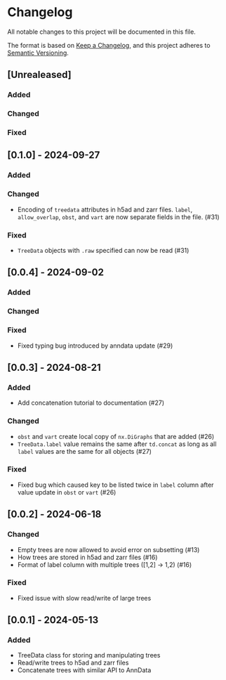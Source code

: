 # Changelog

All notable changes to this project will be documented in this file.

The format is based on [Keep a Changelog][],
and this project adheres to [Semantic Versioning][].

[keep a changelog]: https://keepachangelog.com/en/1.0.0/
[semantic versioning]: https://semver.org/spec/v2.0.0.html

## [Unrealeased]

### Added

### Changed

### Fixed

## [0.1.0] - 2024-09-27

### Added

### Changed

-   Encoding of `treedata` attributes in h5ad and zarr files. `label`, `allow_overlap`, `obst`, and `vart` are now separate fields in the file. (#31)

### Fixed

-   `TreeData` objects with `.raw` specified can now be read (#31)

## [0.0.4] - 2024-09-02

### Added

### Changed

### Fixed

-   Fixed typing bug introduced by anndata update (#29)

## [0.0.3] - 2024-08-21

### Added

-   Add concatenation tutorial to documentation (#27)

### Changed

-   `obst` and `vart` create local copy of `nx.DiGraphs` that are added (#26)
-   `TreeData.label` value remains the same after `td.concat` as long as all `label` values are the same for all objects (#27)

### Fixed

-   Fixed bug which caused key to be listed twice in `label` column after value update in `obst` or `vart` (#26)

## [0.0.2] - 2024-06-18

### Changed

-   Empty trees are now allowed to avoid error on subsetting (#13)
-   How trees are stored in h5ad and zarr files (#16)
-   Format of label column with multiple trees ([1,2] -> 1,2) (#16)

### Fixed

-   Fixed issue with slow read/write of large trees

## [0.0.1] - 2024-05-13

### Added

-   TreeData class for storing and manipulating trees
-   Read/write trees to h5ad and zarr files
-   Concatenate trees with similar API to AnnData
